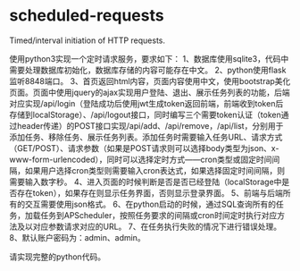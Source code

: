 # scheduled-requests

Timed/interval initiation of HTTP requests.

使用python3实现一个定时请求服务，要求如下：
1、数据库使用sqlite3，代码中需要处理数据库初始化，数据库存储的内容可能存在中文。
2、python使用flask监听8848端口。
3、首页返回html内容，页面内容使用中文，使用bootstrap美化页面。页面中使用jquery的ajax实现用户登陆、退出、展示任务列表的功能，后端对应实现/api/login（登陆成功后使用jwt生成token返回前端，前端收到token后存储到localStorage）、/api/logout接口，同时编写三个需要token认证（token通过header传递）的POST接口实现/api/add、/api/remove，/api/list，分别用于添加任务、移除任务、展示任务列表。添加任务时需要输入任务URL、请求方式（GET/POST）、请求参数（如果是POST请求则可以选择body类型为json、x-www-form-urlencoded），同时可以选择定时方式——cron类型或固定时间间隔，如果用户选择cron类型则需要输入cron表达式，如果选择固定时间间隔，则需要输入数字秒。
4、进入页面的时候判断是否是否已经登陆（localStorage中是否存在token），如果存在则显示任务界面，否则显示登录界面。
5、前端与后端所有的交互需要使用json格式。
6、在python启动的时候，通过SQL查询所有的任务，加载任务到APScheduler，按照任务要求的间隔或cron时间定时执行对应方法及以对应参数请求对应的URL。
7、在任务执行失败的情况下进行错误处理。
8、默认账户密码为：admin、admin。

请实现完整的python代码。
